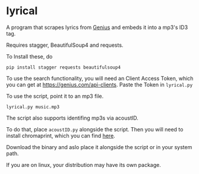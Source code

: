 # lyrical

A program that scrapes lyrics from [Genius](https://www.genius.com) and embeds it into a mp3's ID3 tag.

Requires stagger, BeautifulSoup4 and requests.

To Install these, do
~~~~
pip install stagger requests beautifulsoup4
~~~~

To use the search functionality, you will need an Client Access Token, which you can get at https://genius.com/api-clients. Paste the Token in `lyrical.py`

To use the script, point it to an mp3 file.
~~~~
lyrical.py music.mp3
~~~~

The script also supports identifing mp3s via acoustID.

To do that, place `acoustID.py` alongside the script.
Then you will need to install chromaprint, which you can find [here](https://acoustid.org/chromaprint).

Download the binary and aslo place it alongside the script or in your system path.

If you are on linux, your distribution may have its own package.
